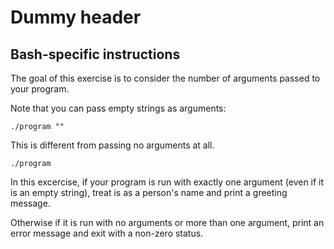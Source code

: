 # Dummy header

## Bash-specific instructions

The goal of this exercise is to consider the number of arguments passed to your program.

Note that you can pass empty strings as arguments:

`./program ""`

This is different from passing no arguments at all.

`./program`

In this excercise, if your program is run with exactly one argument (even if it is an empty string), treat is as a person's name and print a greeting message.

Otherwise if it is run with no arguments or more than one argument, print an error message and exit with a non-zero status.
